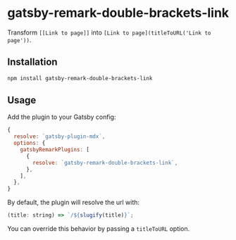 # gatsby-remark-double-brackets-link

Transform `[[Link to page]]` into `[Link to page](titleToURL('Link to page'))`.

## Installation

```bash
npm install gatsby-remark-double-brackets-link
```

## Usage

Add the plugin to your Gatsby config:

```js
{
  resolve: `gatsby-plugin-mdx`,
  options: {
    gatsbyRemarkPlugins: [
      {
        resolve: `gatsby-remark-double-brackets-link`,
      },
    ],
  },
}
```

By default, the plugin will resolve the url with:

```js
(title: string) => `/${slugify(title)}`;
```

You can override this behavior by passing a `titleToURL` option.
